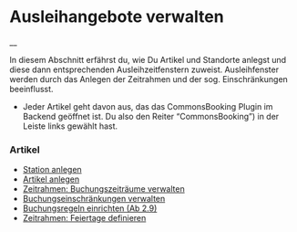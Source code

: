 #  Ausleihangebote verwalten

__

In diesem Abschnitt erfährst du, wie Du Artikel und Standorte anlegst und
diese dann entsprechenden Ausleihzeitfenstern zuweist. Ausleihfenster werden
durch das Anlegen der Zeitrahmen und der sog. Einschränkungen beeinflusst.

  * Jeder Artikel geht davon aus, das das CommonsBooking Plugin im Backend geöffnet ist. Du also den Reiter “CommonsBooking”) in der Leiste links gewählt hast. 

###  Artikel

  * [ Station anlegen ](/dokumentation/erste-schritte/stationen-anlegen/)
  * [ Artikel anlegen ](/dokumentation/erste-schritte/artikel-anlegen/)
  * [ Zeitrahmen: Buchungszeiträume verwalten ](/dokumentation/erste-schritte/buchungszeitraeume-verwalten/)
  * [ Buchungseinschränkungen verwalten ](/dokumentation/erste-schritte/buchungseinschraenkungen-verwalten/)
  * [ Buchungsregeln einrichten (Ab 2.9) ](/dokumentation/erste-schritte/buchungsregeln-einrichten/)
  * [ Zeitrahmen: Feiertage definieren ](/dokumentation/erste-schritte/zeitrahmen-feiertage-definieren/)

